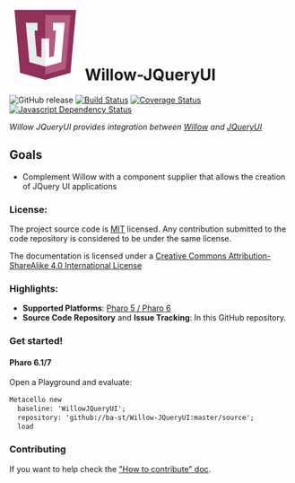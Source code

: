 ![Logo](resources/logos/128x128.png) Willow-JQueryUI
======
![GitHub release](https://img.shields.io/github/release/ba-st/Willow-JQueryUI.svg)
[![Build Status](https://travis-ci.org/ba-st/Willow-JQueryUI.svg?branch=master)](https://travis-ci.org/ba-st/Willow-JQueryUI)
[![Coverage Status](https://coveralls.io/repos/github/ba-st/Willow-JQueryUI/badge.svg?branch=master)](https://coveralls.io/github/ba-st/Willow-JQueryUI?branch=master)
[![Javascript Dependency Status](https://david-dm.org/ba-st/Willow-JQueryUI.svg)](https://david-dm.org/ba-st/Willow-JQueryUI)

*Willow JQueryUI provides integration between [Willow](https://github.com/ba-st/Willow) and [JQueryUI](http://jqueryui.com/)*

## Goals
- Complement Willow with a component supplier that allows the creation of JQuery UI applications

### License:
The project source code is [MIT](LICENSE) licensed. Any contribution submitted to the code repository is considered to be under the same license.

The documentation is licensed under a [Creative Commons Attribution-ShareAlike 4.0 International License](http://creativecommons.org/licenses/by-sa/4.0/)

### Highlights:
- **Supported Platforms**: [Pharo 5 / Pharo 6](http://www.pharo.org/)
- **Source Code Repository** and **Issue Tracking**: In this GitHub repository.

### Get started!

#### Pharo 6.1/7

Open a Playground and evaluate:

```smalltalk
Metacello new
  baseline: 'WillowJQueryUI';
  repository: 'github://ba-st/Willow-JQueryUI:master/source';
  load
```

### Contributing
If you want to help check the ["How to contribute" doc](CONTRIBUTING.md).
